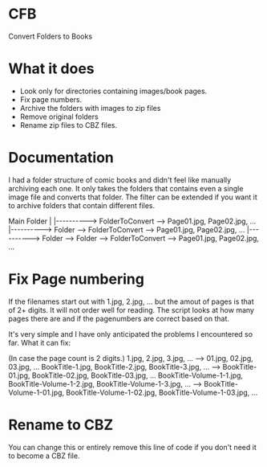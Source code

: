 # CFB
Convert Folders to Books


# What it does
- Look only for directories containing images/book pages.
- Fix page numbers.
- Archive the folders with images to zip files
- Remove original folders
- Rename zip files to CBZ files.

# Documentation
I had a folder structure of comic books and didn't feel like manually archiving each one.
It only takes the folders that contains even a single image file and converts that folder.
The filter can be extended if you want it to archive folders that contain different files.

Main Folder
|
|----------> FolderToConvert --> Page01.jpg, Page02.jpg, ...
|----------> Folder --> FolderToConvert --> Page01.jpg, Page02.jpg, ...
|----------> Folder --> Folder --> FolderToConvert --> Page01.jpg, Page02.jpg, ...

# Fix Page numbering
If the filenames start out with 1.jpg, 2.jpg, ... but the amout of pages is that of 2+ digits. It will not order well for reading.
The script looks at how many pages there are and if the pagenumbers are correct based on that.

It's very simple and I have only anticipated the problems I encountered so far. What it can fix:

(In case the page count is 2 digits.)
1.jpg, 2.jpg, 3.jpg, ... --> 01.jpg, 02.jpg, 03.jpg, ...
BookTitle-1.jpg, BookTitle-2.jpg, BookTitle-3.jpg, ... --> BookTitle-01.jpg, BookTitle-02.jpg, BookTitle-03.jpg, ...
BookTitle-Volume-1-1.jpg, BookTitle-Volume-1-2.jpg, BookTitle-Volume-1-3.jpg, ... --> BookTitle-Volume-1-01.jpg, BookTitle-Volume-1-02.jpg, BookTitle-Volume-1-03.jpg, ...

# Rename to CBZ
You can change this or entirely remove this line of code if you don't need it to become a CBZ file.
